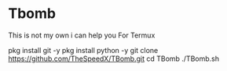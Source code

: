# Tbomb
This is not my own i can help you
For Termux

pkg install git -y 
pkg install python -y 
git clone https://github.com/TheSpeedX/TBomb.git
cd TBomb
./TBomb.sh
